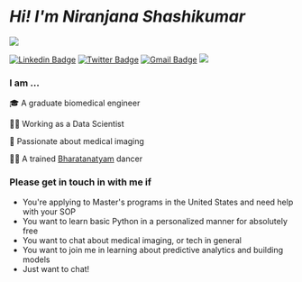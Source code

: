 # _Hi! I'm Niranjana Shashikumar_
<img src=https://media.giphy.com/media/2ldzV2JXHN7G9Nl5iB/giphy.gif>

[![Linkedin Badge](https://img.shields.io/badge/-Niranjana%20Shashikumar-blue?style=social&logo=Linkedin&logoColor=blue&link=https://www.linkedin.com/in/niranjanashashikumar/)](https://www.linkedin.com/in/niranjanashashikumar/) [![Twitter Badge](http://img.shields.io/badge/-@biomenon-1ca0f1?style=social&logo=twitter&logoColor=blue&link=https://twitter.com/biomenon)](https://twitter.com/biomenon) [![Gmail Badge](https://img.shields.io/badge/-ninjusmenon46-c14438?style=social&logo=Gmail&logoColor=red&link=mailto:ninjusmenon46@gmail.com)](mailto:ninjusmenon46@gmail.com) ![](https://komarev.com/ghpvc/?username=NinjMenon)

### I am ...
🎓 A graduate biomedical engineer 

👩‍💻 Working as a Data Scientist  

:muscle: Passionate about medical imaging 

💃🏽 A trained [Bharatanatyam](https://en.wikipedia.org/wiki/Bharatanatyam#:~:text=Bharatanatyam%20is%20the%20oldest%20classical,dance%20existing%20in%20Tamil%20Nadu) dancer 


### Please get in touch in with me if 
  * You're applying to Master's programs in the United States and need help with your SOP 
  * You want to learn basic Python in a personalized manner for absolutely free 
  * You want to chat about medical imaging, or tech in general
  * You want to join me in learning about predictive analytics and building models 
  * Just want to chat! 
